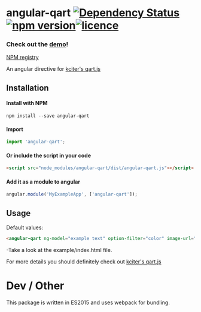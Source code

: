 # angular-qart [![Dependency Status](https://dependencyci.com/github/isonet/angular-qart/badge)](https://dependencyci.com/github/isonet/angular-qart)[![npm version](https://badge.fury.io/js/angular-qart.svg)](https://badge.fury.io/js/angular-qart)[![licence](https://img.shields.io/npm/l/angular-qart.svg)](https://img.shields.io/npm/l/angular-qart.svg)

### Check out the [demo](https://isonet.github.io/angular-qart/)!

[NPM registry](https://www.npmjs.com/package/angular-qart)

An angular directive for [kciter's qart.js](https://github.com/kciter/qart.js)

## Installation

#### Install with NPM

```npm install --save angular-qart```

#### Import

```javascript
import 'angular-qart';
```

#### Or include the script in your code

```html
<script src="node_modules/angular-qart/dist/angular-qart.js"></script>
```

#### Add it as a module to angular

```javascript
angular.module('MyExampleApp', ['angular-qart']);
```

## Usage

Default values:

```html
<angular-qart ng-model="example text" option-filter="color" image-url="example.png"></angular-qart>
```

-Take a look at the example/index.html file.

For more details you should definitely check out [kciter's qart.js](https://github.com/kciter/qart.js)

# Dev / Other

This package is written in ES2015 and uses webpack for bundling.